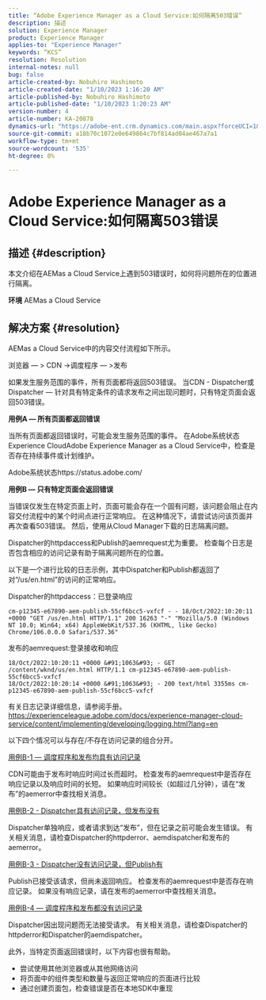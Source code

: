 ```yaml
---
title: “Adobe Experience Manager as a Cloud Service:如何隔离503错误”
description: 描述
solution: Experience Manager
product: Experience Manager
applies-to: "Experience Manager"
keywords: “KCS”
resolution: Resolution
internal-notes: null
bug: false
article-created-by: Nobuhiro Hashimoto
article-created-date: "1/10/2023 1:16:20 AM"
article-published-by: Nobuhiro Hashimoto
article-published-date: "1/10/2023 1:20:23 AM"
version-number: 4
article-number: KA-20878
dynamics-url: "https://adobe-ent.crm.dynamics.com/main.aspx?forceUCI=1&pagetype=entityrecord&etn=knowledgearticle&id=2bf4d65d-8490-ed11-aad1-6045bd0061cb"
source-git-commit: a18b70c1072e0e649864c7bf814ad04ae467a7a1
workflow-type: tm+mt
source-wordcount: '535'
ht-degree: 0%

---
```


# Adobe Experience Manager as a Cloud Service:如何隔离503错误

## 描述 {#description}


本文介绍在AEMas a Cloud Service上遇到503错误时，如何将问题所在的位置进行隔离。

<b>环境</b>
AEMas a Cloud Service


## 解决方案 {#resolution}


AEMas a Cloud Service中的内容交付流程如下所示。

浏览器 — > CDN ->调度程序 — >发布

如果发生服务范围的事件，所有页面都将返回503错误。 当CDN - Dispatcher或Dispatcher — 针对具有特定条件的请求发布之间出现问题时，只有特定页面会返回503错误。



<b>用例A — 所有页面都返回错误</b>

当所有页面都返回错误时，可能会发生服务范围的事件。 在Adobe系统状态Experience CloudAdobe Experience Manager as a Cloud Service中，检查是否存在持续事件或计划维护。

Adobe系统状态https://status.adobe.com/



<b>用例B — 只有特定页面会返回错误</b>

当错误仅发生在特定页面上时，页面可能会存在一个固有问题，该问题会阻止在内容交付流程中的某个时间点进行正常响应。 在这种情况下，请尝试访问该页面并再次查看503错误。 然后，使用从Cloud Manager下载的日志隔离问题。

Dispatcher的httpdaccess和Publish的aemrequest尤为重要。 检查每个日志是否包含相应的访问记录有助于隔离问题所在的位置。

以下是一个进行比较的日志示例，其中Dispatcher和Publish都返回了对“/us/en.html”的访问的正常响应。

Dispatcher的httpdaccess：已登录响应


```
cm-p12345-e67890-aem-publish-55cf6bcc5-vxfcf - - 18/Oct/2022:10:20:11 +0000 "GET /us/en.html HTTP/1.1" 200 16263 "-" "Mozilla/5.0 (Windows NT 10.0; Win64; x64) AppleWebKit/537.36 (KHTML, like Gecko) Chrome/106.0.0.0 Safari/537.36"
```




发布的aemrequest:登录接收和响应


```
18/Oct/2022:10:20:11 +0000 &#91;1063&#93; - GET /content/wknd/us/en.html HTTP/1.1 cm-p12345-e67890-aem-publish-55cf6bcc5-vxfcf
18/Oct/2022:10:20:14 +0000 &#91;1063&#93; - 200 text/html 3355ms cm-p12345-e67890-aem-publish-55cf6bcc5-vxfcf
```




有关日志记录详细信息，请参阅手册。
https://experienceleague.adobe.com/docs/experience-manager-cloud-service/content/implementing/developing/logging.html?lang=en



以下四个情况可以与存在/不存在访问记录的组合分开。

<u>用例B-1 — 调度程序和发布均具有访问记录</u>

CDN可能由于发布时响应时间过长而超时。 检查发布的aemrequest中是否存在响应记录以及响应时间的长短。 如果响应时间较长（如超过几分钟），请在“发布”的aemerror中查找相关消息。

<u>用例B-2 - Dispatcher具有访问记录，但发布没有</u>

Dispatcher单独响应，或者请求到达“发布”，但在记录之前可能会发生错误。 有关相关消息，请检查Dispatcher的httpderror、aemdispatcher和发布的aemerror。

<u>用例B-3 - Dispatcher没有访问记录，但Publish有</u>

Publish已接受该请求，但尚未返回响应。 检查发布的aemrequest中是否存在响应记录。 如果没有响应记录，请在发布的aemerror中查找相关消息。

<u>用例B-4 — 调度程序和发布都没有访问记录</u>

Dispatcher因出现问题而无法接受请求。 有关相关消息，请检查Dispatcher的httpderror和Dispatcher的aemdispatcher。



此外，当特定页面返回错误时，以下内容也很有帮助。

- 尝试使用其他浏览器或从其他网络访问
- 将页面中的组件类型和数量与返回正常响应的页面进行比较
- 通过创建页面包，检查错误是否在本地SDK中重现



